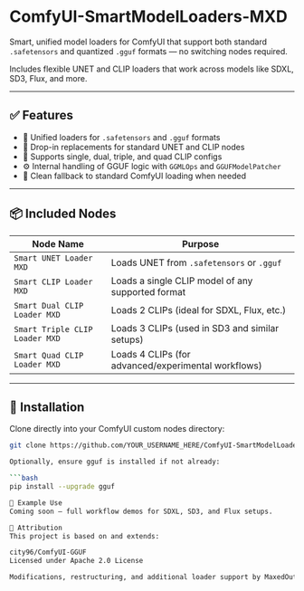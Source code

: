 # ComfyUI-SmartModelLoaders-MXD

Smart, unified model loaders for ComfyUI that support both standard `.safetensors` and quantized `.gguf` formats — no switching nodes required.

Includes flexible UNET and CLIP loaders that work across models like SDXL, SD3, Flux, and more.

---

## ✅ Features

- 🧠 Unified loaders for `.safetensors` and `.gguf` formats
- 🔀 Drop-in replacements for standard UNET and CLIP nodes
- 💪 Supports single, dual, triple, and quad CLIP configs
- ⚙️ Internal handling of GGUF logic with `GGMLOps` and `GGUFModelPatcher`
- 🧼 Clean fallback to standard ComfyUI loading when needed

---

## 📦 Included Nodes

| Node Name                    | Purpose                                                                 |
|-----------------------------|-------------------------------------------------------------------------|
| `Smart UNET Loader MXD`     | Loads UNET from `.safetensors` or `.gguf`                               |
| `Smart CLIP Loader MXD`     | Loads a single CLIP model of any supported format                       |
| `Smart Dual CLIP Loader MXD`| Loads 2 CLIPs (ideal for SDXL, Flux, etc.)                              |
| `Smart Triple CLIP Loader MXD` | Loads 3 CLIPs (used in SD3 and similar setups)                      |
| `Smart Quad CLIP Loader MXD`   | Loads 4 CLIPs (for advanced/experimental workflows)                |

---

## 🧩 Installation

Clone directly into your ComfyUI custom nodes directory:

```bash
git clone https://github.com/YOUR_USERNAME_HERE/ComfyUI-SmartModelLoaders-MXD.git

Optionally, ensure gguf is installed if not already:

```bash
pip install --upgrade gguf

📸 Example Use
Coming soon — full workflow demos for SDXL, SD3, and Flux setups.

🙏 Attribution
This project is based on and extends:

city96/ComfyUI-GGUF
Licensed under Apache 2.0 License

Modifications, restructuring, and additional loader support by MaxedOut (2025).




